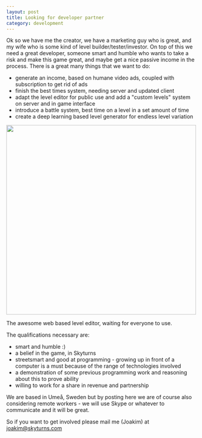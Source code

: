 ```yaml
---
layout: post
title: Looking for developer partner
category: development
---
```


Ok so we have me the creator, we have a marketing guy who is great, and my wife who is some kind of level builder/tester/investor. On top of this we need a great developer, someone smart and humble who wants to take a risk and make this game great, and maybe get a nice passive income in the process. There is a great many things that we want to do:

* generate an income, based on humane video ads, coupled with subscription to get rid of ads
* finish the best times system, needing server and updated client
* adapt the level editor for public use and add a "custom levels" system on server and in game interface
* introduce a battle system, best time on a level in a set amount of time
* create a deep learning based level generator for endless level variation

<a href="{{ site.baseurl }}/assets/skybender.png"><img class="image-with-caption" src="{{ site.baseurl }}/assets/skybender.png" width="500"/></a>
<p class="image-caption center">The awesome web based level editor, waiting for everyone to use.</p>

The qualifications necessary are:

 * smart and humble :)
 * a belief in the game, in Skyturns
 * streetsmart and good at programming - growing up in front of a computer is a must because of the range of technologies involved
 * a demonstration of some previous programming work and reasoning about this to prove ability
 * willing to work for a share in revenue and partnership

 We are based in Umeå, Sweden but by posting here we are of course also considering remote workers - we will use Skype or whatever to communicate and it will be great.

 So if you want to get involved please mail me (Joakim) at joakim@skyturns.com